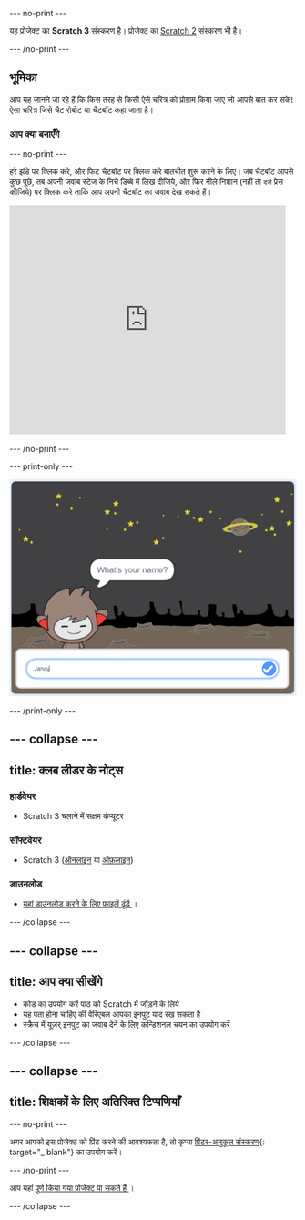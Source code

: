 \--- no-print \---

यह प्रोजेक्ट का **Scratch 3** संस्करण है। प्रोजेक्ट का [Scratch 2](https://projects.raspberrypi.org/en/projects/chatbot-scratch2) संस्करण भी है।

\--- /no-print \---

## भूमिका

आप यह जानने जा रहे हैं कि किस तरह से किसी ऐसे चरित्र को प्रोग्राम किया जाए जो आपसे बात कर सके! ऐसा चरित्र जिसे चैट रोबोट या चैटबॉट कहा जाता है।

### आप क्या बनाएँगे

\--- no-print \---

हरे झंडे पर क्लिक करे, और फिट चैटबॉट पर क्लिक करे बातचीत शुरू करने के लिए। जब चैटबॉट आपसे कुछ पूछे, तब अपनी जवाब स्टेज के निचे डिब्बे में लिख दीजिये, और फिर नीले निशान (नहीं तो `दर्ज` प्रेस कीजिये) पर क्लिक करे ताकि आप अपनी चैटबॉट का जवाब देख सकते हैं।

<div class="scratch-preview">
  <iframe allowtransparency="true" width="485" height="402" src="https://scratch.mit.edu/projects/embed/248864190/?autostart=false" 
  frameborder="0" scrolling="no"></iframe>
</div>

\--- /no-print \---

\--- print-only \---

![पूर्ण प्रोजेक्ट](images/chatbot-preview.png)

\--- /print-only \---

## \--- collapse \---

## title: क्लब लीडर के नोट्स

### हार्डवेयर

- Scratch 3 चलाने में सक्षम कंप्यूटर

### सॉफ्टवेयर

- Scratch 3 ([ऑनलाइन](https://rpf.io/scratchon) या [ऑफ़लाइन](https://rpf.io/scratchoff))

### डाउनलोड

- [ यहां डाउनलोड करने के लिए फ़ाइलें ढूंढें ](http://rpf.io/p/en/chatbot-go) ।

\--- /collapse \---

## \--- collapse \---

## title: आप क्या सीखेंगे

- कोड का उपयोग करें पाठ को Scratch में जोड़ने के लिये
- यह पता होना चाहिए की वेरिएबल आपका इनपुट याद रख सकता है
- स्क्रैच में यूज़र् इनपुट का जवाब देने के लिए कन्डिशनल चयन का उपयोग करें

\--- /collapse \---

## \--- collapse \---

## title: शिक्षकों के लिए अतिरिक्त टिप्पणियाँ

\--- no-print \---

अगर आपको इस प्रोजेक्ट को प्रिंट करने की आवश्यकता है, तो कृप्या [प्रिंटर-अनुकूल संस्करण](https://projects.raspberrypi.org/en/projects/chatbot/print){: target="_ blank"} का उपयोग करें।

\--- /no-print \---

आप यहां [ पूर्ण किया गया प्रोजेक्ट पा सकते हैं ](http://rpf.io/p/en/chatbot-get) ।

\--- /collapse \---